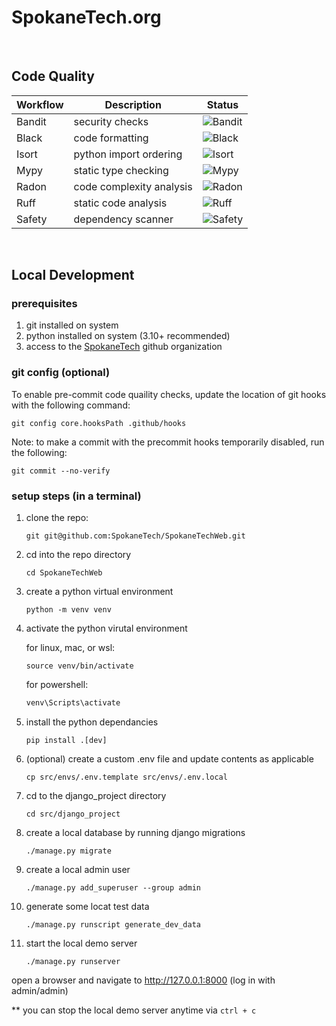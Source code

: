 # SpokaneTech.org

<br/>

## Code Quality
| Workflow | Description             | Status                                                                       |
|----------|-------------------------|------------------------------------------------------------------------------|
|Bandit|security checks|![Bandit](https://github.com/SpokaneTech/SpokaneTech_Py/actions/workflows/bandit.yaml/badge.svg)|
|Black|code formatting|![Black](https://github.com/SpokaneTech/SpokaneTech_Py/actions/workflows/black.yaml/badge.svg)|
|Isort|python import ordering|![Isort](https://github.com/SpokaneTech/SpokaneTech_Py/actions/workflows/isort.yaml/badge.svg)|
|Mypy|static type checking|![Mypy](https://github.com/SpokaneTech/SpokaneTech_Py/actions/workflows/mypy.yaml/badge.svg)|
|Radon|code complexity analysis|![Radon](https://github.com/SpokaneTech/SpokaneTech_Py/actions/workflows/radon.yaml/badge.svg)|
|Ruff|static code analysis|![Ruff](https://github.com/SpokaneTech/SpokaneTech_Py/actions/workflows/ruff.yaml/badge.svg)|
|Safety|dependency scanner|![Safety](https://github.com/SpokaneTech/SpokaneTech_Py/actions/workflows/safety.yaml/badge.svg)|

<br/>

## Local Development

### prerequisites
1. git installed on system
2. python installed on system (3.10+ recommended)
3. access to the [SpokaneTech](https://github.com/SpokaneTech) github organization


### git config (optional)
To enable pre-commit code quaility checks, update the location of git hooks with the following command:

```shell
git config core.hooksPath .github/hooks
```

Note: to make a commit with the precommit hooks temporarily disabled, run the following:

```
git commit --no-verify
```



### setup steps (in a terminal)
1. clone the repo:

    ```
    git git@github.com:SpokaneTech/SpokaneTechWeb.git
    ```

2. cd into the repo directory
    ```
    cd SpokaneTechWeb
    ```

3. create a python virtual environment
    ```
    python -m venv venv
    ```

4. activate the python virutal environment
    
    for linux, mac, or wsl:
    ```
    source venv/bin/activate
    ```
    for powershell:

    ```powershell
    venv\Scripts\activate
    ```

5. install the python dependancies
    ```
    pip install .[dev]
    ```

6. (optional) create a custom .env file and update contents as applicable
    ```
    cp src/envs/.env.template src/envs/.env.local
    ```

7. cd to the django_project directory
    ```
    cd src/django_project
    ```

8. create a local database by running django migrations
    ```
    ./manage.py migrate
    ```

9. create a local admin user
    ```
    ./manage.py add_superuser --group admin
    ```

10. generate some locat test data
    ```
    ./manage.py runscript generate_dev_data
    ```

11. start the local demo server
    ```
    ./manage.py runserver
    ```

open a browser and navigate to http://127.0.0.1:8000 (log in with admin/admin)

** you can stop the local demo server anytime via ```ctrl + c ```
